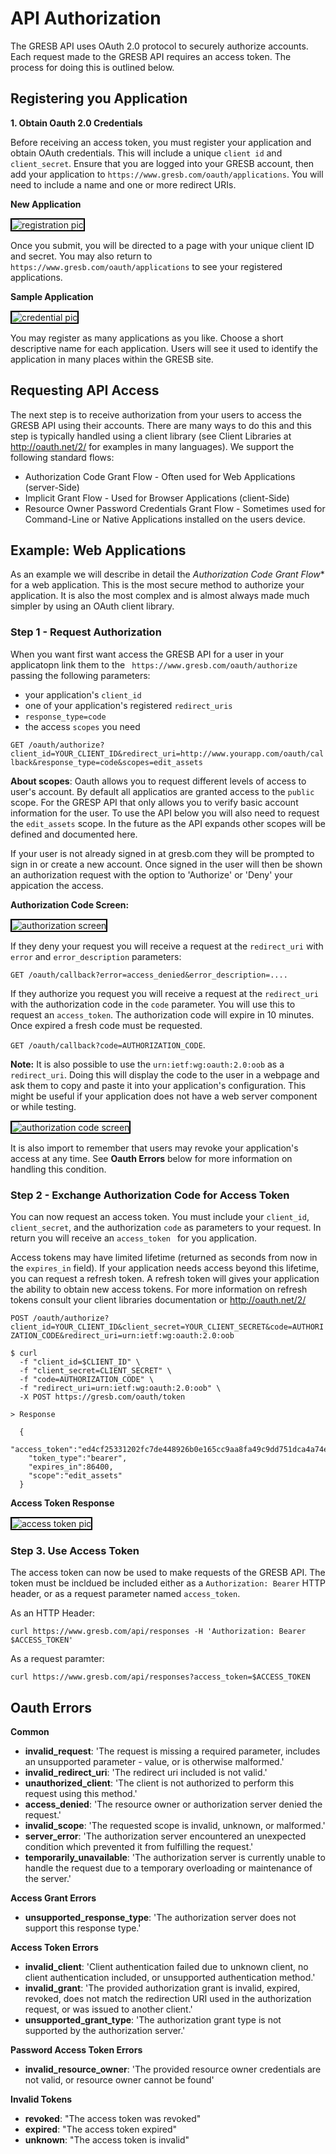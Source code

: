 # API Authorization

The GRESB API uses OAuth 2.0 protocol to securely authorize accounts. Each request made to the GRESB API requires an access token.  The process for doing this is outlined below.


## Registering you Application

**1. Obtain Oauth 2.0 Credentials** 

Before receiving an access token, you must register your application and obtain OAuth credentials.  This will include a unique `client id` and `client_secret`.  Ensure that you are logged into your GRESB account, then add your application to `https://www.gresb.com/oauth/applications`.  You will need to include a name and one or more redirect URIs.

**New Application**

<img src="images/oauth_pictures/register.jpg" alt="registration pic" style="border:2px solid black">

Once you submit, you will be directed to a page with your unique client ID and secret. You may also return to `https://www.gresb.com/oauth/applications` to see your registered applications.

**Sample Application**

<img src="images/oauth_pictures/credential.jpg" alt="credential pic" style="border:2px solid black"> 

You may register as many applications as you like. Choose a short descriptive name for each application. Users will see it used to identify the application in many places within the GRESB site.

## Requesting API Access

The next step is to receive authorization from your users to access the GRESB API using their accounts. There are many ways to do this and this step is typically handled using a client library (see Client Libraries at <a href='http://oauth.net/2/'>http://oauth.net/2/</a> for examples in many languages). We support the following standard flows:

* Authorization Code Grant Flow - Often used for Web Applications (server-Side)
* Implicit Grant Flow - Used for Browser Applications (client-Side)
* Resource Owner Password Credentials Grant Flow - Sometimes used for Command-Line or Native Applications installed on the users device.


## Example: Web Applications

As an example we will describe in detail the *Authorization Code Grant Flow** for a web application. This is the most secure method to authorize your application. It is also the most complex and is almost always made much simpler by using an OAuth client library.

### Step 1 - Request Authorization

When you want first want access the GRESB API for a user in your applicatopn link them to the ` https://www.gresb.com/oauth/authorize` passing the following parameters: 

* your application's `client_id`
* one of your application's registered `redirect_uris`
* `response_type=code` 
* the access `scopes` you need

`GET /oauth/authorize?client_id=YOUR_CLIENT_ID&redirect_uri=http://www.yourapp.com/oauth/callback&response_type=code&scopes=edit_assets`

**About scopes**: Oauth allows you to request different levels of access to user's account. By default all applicatios are granted access to the `public` scope. For the GRESP API that only allows you to verify basic account information for the user. To use the API below you will also need to request the `edit_assets` scope. In the future as the API expands other scopes will be defined and documented here.

If your user is not already signed in at gresb.com they will be prompted to sign in or create a new account. Once signed in the user will then be shown an authorization request with the option to 'Authorize' or 'Deny' your appication the access. 

**Authorization Code Screen:**

<img src="images/oauth_pictures/authorize.png" alt="authorization screen" style="border:2px solid black">

If they deny your request you will receive a request at the `redirect_uri` with `error` and `error_description` parameters:

`GET /oauth/callback?error=access_denied&error_description=....`

If they authorize you request you will receive a request at the `redirect_uri` with the authorization code in the `code` parameter. You will use this to request an `access_token`.  The authorization code will expire in 10 minutes. Once expired a fresh code must be requested.

`GET /oauth/callback?code=AUTHORIZATION_CODE`.

**Note:** It is also possible to use the `urn:ietf:wg:oauth:2.0:oob` as a `redirect_uri`. Doing this will display the code to the user in a webpage and ask them to copy and paste it into your application's configuration. This might be useful if your application does not have a web server component or while testing.

<img src="images/oauth_pictures/code.jpg" alt="authorization code screen" style="border:2px solid black">

It is also import to remember that users may revoke your application's access at any time. See **Oauth Errors** below for more information on handling this condition.

### Step 2 - Exchange Authorization Code for Access Token

You can now request an access token.  You must include your `client_id`, `client_secret`, and the authorization `code` as parameters to your request.  In return you will receive an `access_token ` for you application.

Access tokens may have limited lifetime (returned as seconds from now in the `expires_in` field). If your application needs access beyond this lifetime, you can request a refresh token.  A refresh token will gives your application the ability to obtain new access tokens. For more information on refresh tokens consult your client libraries documentation or <a href='http://oauth.net/2/'>http://oauth.net/2/</a>

`POST /oauth/authorize?client_id=YOUR_CLIENT_ID&client_secret=YOUR_CLIENT_SECRET&code=AUTHORIZATION_CODE&redirect_uri=urn:ietf:wg:oauth:2.0:oob`

```shell
$ curl 
  -f "client_id=$CLIENT_ID" \
  -f "client_secret=CLIENT_SECRET" \
  -f "code=AUTHORIZATION_CODE" \
  -f "redirect_uri=urn:ietf:wg:oauth:2.0:oob" \
  -X POST https://gresb.com/oauth/token

> Response

  {
    "access_token":"ed4cf25331202fc7de448926b0e165cc9aa8fa49c9dd751dca4a74e39a6acdf4",
    "token_type":"bearer",
    "expires_in":86400,
    "scope":"edit_assets"
  }
```

**Access Token Response**

<img src="images/oauth_pictures/access.jpg" alt="access token pic" style="border:2px solid black">


### Step 3. Use Access Token

The access token can now be used to make requests of the GRESB API.  The token must be incldued be included either as a `Authorization: Bearer` HTTP header, or as a request parameter named `access_token`.  

As an HTTP Header:

`curl https://www.gresb.com/api/responses -H 'Authorization: Bearer $ACCESS_TOKEN'`

As a request paramter:

`curl https://www.gresb.com/api/responses?access_token=$ACCESS_TOKEN`


## Oauth Errors

**Common**

* **invalid_request**: 'The request is missing a required parameter, includes an unsupported parameter - value, or is otherwise malformed.'
* **invalid_redirect_uri**: 'The redirect uri included is not valid.'
* **unauthorized_client**: 'The client is not authorized to perform this request using this method.'
* **access_denied**: 'The resource owner or authorization server denied the request.'
* **invalid_scope**: 'The requested scope is invalid, unknown, or malformed.'
* **server_error**: 'The authorization server encountered an unexpected condition which prevented it from fulfilling the request.'
* **temporarily_unavailable**: 'The authorization server is currently unable to handle the request due to a temporary overloading or maintenance of the server.'

**Access Grant Errors**

* **unsupported_response_type**: 'The authorization server does not support this response type.'

**Access Token Errors**

* **invalid_client**: 'Client authentication failed due to unknown client, no client authentication included, or unsupported authentication method.'
* **invalid_grant**: 'The provided authorization grant is invalid, expired, revoked, does not match the redirection URI used in the authorization request, or was issued to another client.'
* **unsupported_grant_type**: 'The authorization grant type is not supported by the authorization server.'

**Password Access Token Errors**

* **invalid_resource_owner**: 'The provided resource owner credentials are not valid, or resource owner cannot be found'

**Invalid Tokens**

* **revoked**: "The access token was revoked"
* **expired**: "The access token expired"
* **unknown**: "The access token is invalid"